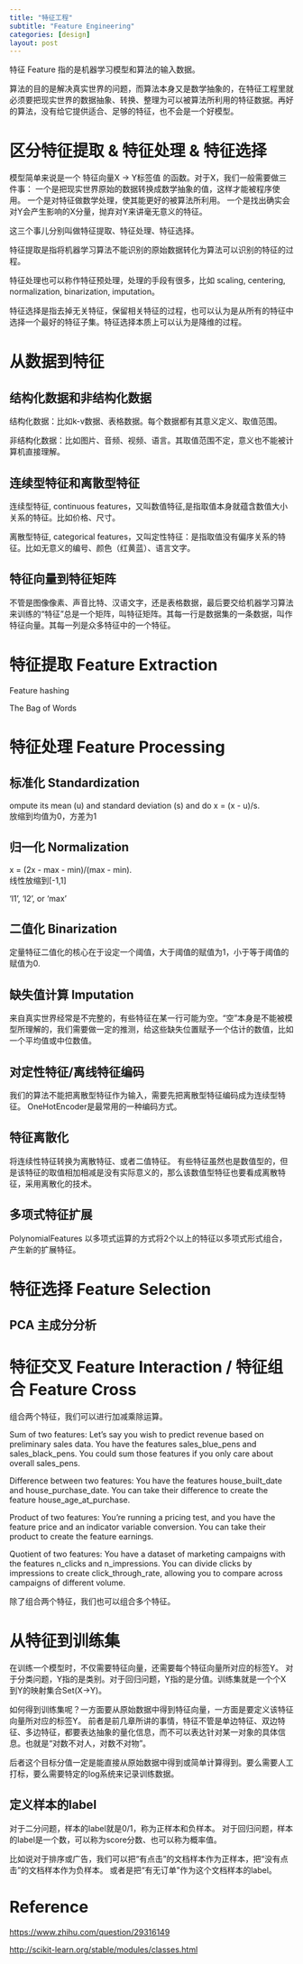 ```yaml
---
title: "特征工程"
subtitle: "Feature Engineering"
categories: [design]
layout: post
---
```


特征 Feature 指的是机器学习模型和算法的输入数据。

算法的目的是解决真实世界的问题，而算法本身又是数学抽象的，在特征工程里就必须要把现实世界的数据抽象、转换、整理为可以被算法所利用的特征数据。再好的算法，没有给它提供适合、足够的特征，也不会是一个好模型。


# 区分特征提取 & 特征处理 & 特征选择

模型简单来说是一个 特征向量X -> Y标签值 的函数。对于X，我们一般需要做三件事：
一个是把现实世界原始的数据转换成数学抽象的值，这样才能被程序使用。
一个是对特征做数学处理，使其能更好的被算法所利用。
一个是找出确实会对Y会产生影响的X分量，抛弃对Y来讲毫无意义的特征。

这三个事儿分别叫做特征提取、特征处理、特征选择。

特征提取是指将机器学习算法不能识别的原始数据转化为算法可以识别的特征的过程。

特征处理也可以称作特征预处理，处理的手段有很多，比如 scaling, centering, normalization, binarization, imputation。

特征选择是指去掉无关特征，保留相关特征的过程，也可以认为是从所有的特征中选择一个最好的特征子集。特征选择本质上可以认为是降维的过程。




# 从数据到特征

## 结构化数据和非结构化数据

结构化数据：比如k-v数据、表格数据。每个数据都有其意义定义、取值范围。

非结构化数据：比如图片、音频、视频、语言。其取值范围不定，意义也不能被计算机直接理解。

## 连续型特征和离散型特征

连续型特征, continuous features，又叫数值特征,是指取值本身就蕴含数值大小关系的特征。比如价格、尺寸。

离散型特征, categorical features，又叫定性特征：是指取值没有偏序关系的特征。比如无意义的编号、颜色（红黄蓝）、语言文字。


## 特征向量到特征矩阵

不管是图像像素、声音比特、汉语文字，还是表格数据，最后要交给机器学习算法来训练的“特征”总是一个矩阵，叫特征矩阵。其每一行是数据集的一条数据，叫作特征向量。其每一列是众多特征中的一个特征。








# 特征提取 Feature Extraction

Feature hashing

The Bag of Words







# 特征处理 Feature Processing

## 标准化 Standardization

ompute its mean (u) and standard deviation (s) and do x = (x - u)/s.       
放缩到均值为0，方差为1

## 归一化 Normalization

x = (2x - max - min)/(max - min).    
线性放缩到[-1,1]

‘l1’, ‘l2’, or ‘max’

## 二值化 Binarization

定量特征二值化的核心在于设定一个阈值，大于阈值的赋值为1，小于等于阈值的赋值为0.


## 缺失值计算 Imputation

来自真实世界经常是不完整的，有些特征在某一行可能为空。“空”本身是不能被模型所理解的，我们需要做一定的推测，给这些缺失位置赋予一个估计的数值，比如一个平均值或中位数值。


## 对定性特征/离线特征编码

我们的算法不能把离散型特征作为输入，需要先把离散型特征编码成为连续型特征。 OneHotEncoder是最常用的一种编码方式。


## 特征离散化

将连续性特征转换为离散特征、或者二值特征。
有些特征虽然也是数值型的，但是该特征的取值相加相减是没有实际意义的，那么该数值型特征也要看成离散特征，采用离散化的技术。


## 多项式特征扩展

PolynomialFeatures 以多项式运算的方式将2个以上的特征以多项式形式组合，产生新的扩展特征。







# 特征选择 Feature Selection

## PCA 主成分分析







# 特征交叉 Feature Interaction / 特征组合 Feature Cross

组合两个特征，我们可以进行加减乘除运算。

Sum of two features: Let’s say you wish to predict revenue based on preliminary sales data. You have the features sales_blue_pens and sales_black_pens. You could sum those features if you only care about overall sales_pens.

Difference between two features: You have the features house_built_date and house_purchase_date. You can take their difference to create the feature house_age_at_purchase.

Product of two features: You’re running a pricing test, and you have the feature price and an indicator variable conversion. You can take their product to create the feature earnings.

Quotient of two features: You have a dataset of marketing campaigns with the features n_clicks and n_impressions. You can divide clicks by impressions to create  click_through_rate, allowing you to compare across campaigns of different volume.

除了组合两个特征，我们也可以组合多个特征。




# 从特征到训练集

在训练一个模型时，不仅需要特征向量，还需要每个特征向量所对应的标签Y。
对于分类问题，Y指的是类别。对于回归问题，Y指的是分值。训练集就是一个个X到Y的映射集合Set(X->Y)。

如何得到训练集呢？一方面要从原始数据中得到特征向量，一方面是要定义该特征向量所对应的标签Y。
前者是前几章所讲的事情，特征不管是单边特征、双边特征、多边特征，都要表达抽象的量化信息，而不可以表达针对某一对象的具体信息。也就是“对数不对人，对数不对物”。

后者这个目标分值一定是能直接从原始数据中得到或简单计算得到。要么需要人工打标，要么需要特定的log系统来记录训练数据。

## 定义样本的label

对于二分问题，样本的label就是0/1，称为正样本和负样本。
对于回归问题，样本的label是一个数，可以称为score分数、也可以称为概率值。

比如说对于排序或广告，我们可以把“有点击”的文档样本作为正样本，把“没有点击”的文档样本作为负样本。
或者是把“有无订单”作为这个文档样本的label。





# Reference

https://www.zhihu.com/question/29316149

http://scikit-learn.org/stable/modules/classes.html
